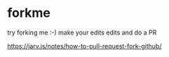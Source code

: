 # forkme

try forking me :-) make your edits edits and do a PR

https://jarv.is/notes/how-to-pull-request-fork-github/
